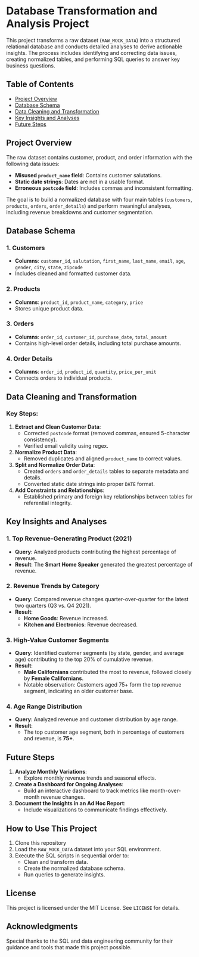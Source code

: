# Database Transformation and Analysis Project

This project transforms a raw dataset (`RAW_MOCK_DATA`) into a structured relational database and conducts detailed analyses to derive actionable insights. The process includes identifying and correcting data issues, creating normalized tables, and performing SQL queries to answer key business questions.

## Table of Contents
- [Project Overview](#project-overview)
- [Database Schema](#database-schema)
- [Data Cleaning and Transformation](#data-cleaning-and-transformation)
- [Key Insights and Analyses](#key-insights-and-analyses)
- [Future Steps](#future-steps)

## Project Overview

The raw dataset contains customer, product, and order information with the following data issues:

- **Misused `product_name` field**: Contains customer salutations.
- **Static date strings**: Dates are not in a usable format.
- **Erroneous `postcode` field**: Includes commas and inconsistent formatting.

The goal is to build a normalized database with four main tables (`customers`, `products`, `orders`, `order_details`) and perform meaningful analyses, including revenue breakdowns and customer segmentation.

## Database Schema
### **1. Customers**
- **Columns**: `customer_id`, `salutation`, `first_name`, `last_name`, `email`, `age`, `gender`, `city`, `state`, `zipcode`
- Includes cleaned and formatted customer data.
### **2. Products**
- **Columns**: `product_id`, `product_name`, `category`, `price`
- Stores unique product data.
### **3. Orders**
- **Columns**: `order_id`, `customer_id`, `purchase_date`, `total_amount`
- Contains high-level order details, including total purchase amounts.
### **4. Order Details**
- **Columns**: `order_id`, `product_id`, `quantity`, `price_per_unit`
- Connects orders to individual products.

## Data Cleaning and Transformation
### Key Steps:
1. **Extract and Clean Customer Data**:
   - Corrected `postcode` format (removed commas, ensured 5-character consistency).
   - Verified email validity using regex.
2. **Normalize Product Data**:
   - Removed duplicates and aligned `product_name` to correct values.
3. **Split and Normalize Order Data**:
   - Created `orders` and `order_details` tables to separate metadata and details.
   - Converted static date strings into proper `DATE` format.
4. **Add Constraints and Relationships**:
   - Established primary and foreign key relationships between tables for referential integrity.

## Key Insights and Analyses

### **1. Top Revenue-Generating Product (2021)**
- **Query**: Analyzed products contributing the highest percentage of revenue.
- **Result**: The **Smart Home Speaker** generated the greatest percentage of revenue.
### **2. Revenue Trends by Category**
- **Query**: Compared revenue changes quarter-over-quarter for the latest two quarters (Q3 vs. Q4 2021).
- **Result**:
  - **Home Goods**: Revenue increased.
  - **Kitchen and Electronics**: Revenue decreased.
### **3. High-Value Customer Segments**
- **Query**: Identified customer segments (by state, gender, and average age) contributing to the top 20% of cumulative revenue.
- **Result**:
  - **Male Californians** contributed the most to revenue, followed closely by **Female Californians**.
  - Notable observation: Customers aged 75+ form the top revenue segment, indicating an older customer base.
### **4. Age Range Distribution**
- **Query**: Analyzed revenue and customer distribution by age range.
- **Result**:
  - The top customer age segment, both in percentage of customers and revenue, is **75+**.

## Future Steps
1. **Analyze Monthly Variations**:
   - Explore monthly revenue trends and seasonal effects.
2. **Create a Dashboard for Ongoing Analyses**:
   - Build an interactive dashboard to track metrics like month-over-month revenue changes.
3. **Document the Insights in an Ad Hoc Report**:
   - Include visualizations to communicate findings effectively.

## How to Use This Project
1. Clone this repository
2. Load the `RAW_MOCK_DATA` dataset into your SQL environment.
3. Execute the SQL scripts in sequential order to:
    - Clean and transform data.
    - Create the normalized database schema.
    - Run queries to generate insights.

## License

This project is licensed under the MIT License. See `LICENSE` for details.

## Acknowledgments

Special thanks to the SQL and data engineering community for their guidance and tools that made this project possible.
